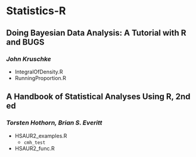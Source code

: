 # Statistics-R

## Doing Bayesian Data Analysis: A Tutorial with R and BUGS

### *John Kruschke*

- IntegralOfDensity.R
- RunningProportion.R

## A Handbook of Statistical Analyses Using R, 2nd ed

### *Torsten Hothorn, Brian S. Everitt*

- HSAUR2_examples.R
  - `cmh_test`
- HSAUR2_func.R
